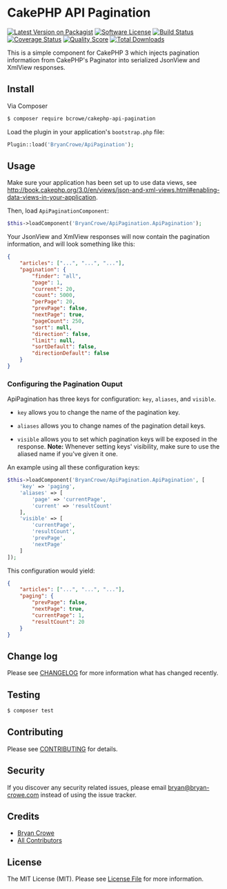# CakePHP API Pagination

[![Latest Version on Packagist][ico-version]][link-packagist]
[![Software License][ico-license]](LICENSE.md)
[![Build Status][ico-travis]][link-travis]
[![Coverage Status][ico-scrutinizer]][link-scrutinizer]
[![Quality Score][ico-code-quality]][link-code-quality]
[![Total Downloads][ico-downloads]][link-downloads]

This is a simple component for CakePHP 3 which injects pagination information
from CakePHP's Paginator into serialized JsonView and XmlView responses.

## Install

Via Composer

``` bash
$ composer require bcrowe/cakephp-api-pagination
```

Load the plugin in your application's `bootstrap.php` file:

``` php
Plugin::load('BryanCrowe/ApiPagination');
```

## Usage

Make sure your application has been set up to use data views, see http://book.cakephp.org/3.0/en/views/json-and-xml-views.html#enabling-data-views-in-your-application.

Then, load `ApiPaginationComponent`:

``` php
$this->loadComponent('BryanCrowe/ApiPagination.ApiPagination');
```

Your JsonView and XmlView responses will now contain the pagination information,
and will look something like this:

``` json
{
    "articles": ["...", "...", "..."],
    "pagination": {
        "finder": "all",
        "page": 1,
        "current": 20,
        "count": 5000,
        "perPage": 20,
        "prevPage": false,
        "nextPage": true,
        "pageCount": 250,
        "sort": null,
        "direction": false,
        "limit": null,
        "sortDefault": false,
        "directionDefault": false
    }
}
```

### Configuring the Pagination Ouput

ApiPagination has three keys for configuration: `key`, `aliases`, and `visible`.

* `key` allows you to change the name of the pagination key.

* `aliases` allows you to change names of the pagination detail keys.

* `visible` allows you to set which pagination keys will be exposed in the
  response. **Note:** Whenever setting keys' visibility, make sure to use the aliased name
  if you've given it one.

An example using all these configuration keys:

``` php
$this->loadComponent('BryanCrowe/ApiPagination.ApiPagination', [
    'key' => 'paging',
    'aliases' => [
        'page' => 'currentPage',
        'current' => 'resultCount'
    ],
    'visible' => [
        'currentPage',
        'resultCount',
        'prevPage',
        'nextPage'
    ]
]);
```

This configuration would yield:

``` json
{
    "articles": ["...", "...", "..."],
    "paging": {
        "prevPage": false,
        "nextPage": true,
        "currentPage": 1,
        "resultCount": 20
    }
}
```

## Change log

Please see [CHANGELOG](CHANGELOG.md) for more information what has changed recently.

## Testing

``` bash
$ composer test
```

## Contributing

Please see [CONTRIBUTING](CONTRIBUTING.md) for details.

## Security

If you discover any security related issues, please email bryan@bryan-crowe.com instead of using the issue tracker.

## Credits

- [Bryan Crowe][link-author]
- [All Contributors][link-contributors]

## License

The MIT License (MIT). Please see [License File](LICENSE.md) for more information.

[ico-version]: https://img.shields.io/packagist/v/bcrowe/cakephp-api-pagination.svg?style=flat-square
[ico-license]: https://img.shields.io/badge/license-MIT-brightgreen.svg?style=flat-square
[ico-travis]: https://img.shields.io/travis/bcrowe/cakephp-api-pagination/master.svg?style=flat-square
[ico-scrutinizer]: https://img.shields.io/scrutinizer/coverage/g/bcrowe/cakephp-api-pagination.svg?style=flat-square
[ico-code-quality]: https://img.shields.io/scrutinizer/g/bcrowe/cakephp-api-pagination.svg?style=flat-square
[ico-downloads]: https://img.shields.io/packagist/dt/bcrowe/cakephp-api-pagination.svg?style=flat-square

[link-packagist]: https://packagist.org/packages/bcrowe/cakephp-api-pagination
[link-travis]: https://travis-ci.org/bcrowe/cakephp-api-pagination
[link-scrutinizer]: https://scrutinizer-ci.com/g/bcrowe/cakephp-api-pagination/code-structure
[link-code-quality]: https://scrutinizer-ci.com/g/bcrowe/cakephp-api-pagination
[link-downloads]: https://packagist.org/packages/bcrowe/cakephp-api-pagination
[link-author]: https://github.com/bcrowe
[link-contributors]: ../../contributors
